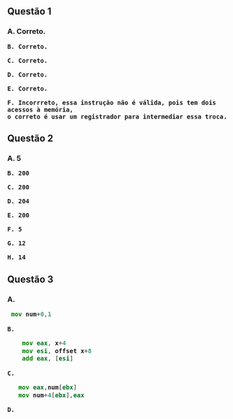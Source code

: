 <h2>
  Questão 1
  
  <h3>
    A. Correto.
    
    B. Correto.
    
    C. Correto.
    
    D. Correto.
    
    E. Correto.
    
    F. Incorrreto, essa instrução não é válida, pois tem dois acessos à memória, 
    o correto é usar um registrador para intermediar essa troca.
    
<h2>
  Questão 2
  
  <h3>
    A. 5
    
    B. 200
    
    C. 200
    
    D. 204
    
    E. 200
    
    F. 5
    
    G. 12
    
    H. 14 
    
<h2>
  Questão 3
  <h3>
    A.
    
~~~asm
 mov num+0,1    
~~~
    
    B.
~~~asm
    mov eax, x+4
    mov esi, offset x+8
    add eax, [esi]   
~~~
    
    C. 
~~~asm
   mov eax,num[ebx]
   mov num+4[ebx],eax 
~~~
  
    D.
~~~
